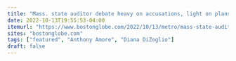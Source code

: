 ```yaml
---
title: "Mass. state auditor debate heavy on accusations, light on plans for being auditor"
date: 2022-10-13T19:55:53-04:00
itemurl: "https://www.bostonglobe.com/2022/10/13/metro/mass-state-auditor-debate-heavy-accusations-light-plans-being-auditor/"
sites: "bostonglobe.com"
tags: ["featured", "Anthony Amore", "Diana DiZoglio"]
draft: false
---
```


